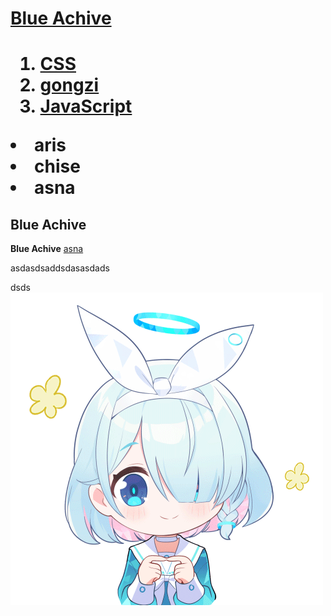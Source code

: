 <!doctype html>
<html>
<head>
<title>Blue Achive </title>
<meta charset="utf-8">
</head>
<body>
 <h1><a href="main.html">Blue Achive</a><h1>



<ol>
  <li><a href="https://forum.nexon.com/bluearchive/board_view?board=1018&thread=1644771&stickyBoard=1">CSS</a></li>
  <li><a href=zz.tml">gongzi</a></li>
  <li><a href="https://forum.nexon.com/bluearchive/board_view?board=1018&thread=1643915&stickyBoard=1">JavaScript</a></li>
</ol>
<li>aris</li>
<li>chise</li>
<li>asna</li>

<h2>Blue Achive</h2>
<strong>Blue Achive</strong>
<u>asna</u>
<p>asdasdsaddsdasasdads</p><p style="margin-top:10px;">
dsds</br>
<a href="https://forum.nexon.com/bluearchive/"><img src="arona.gif" width"100%"></a>
</body>
</html>

